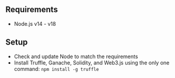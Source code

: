 ## Requirements

- Node.js v14 - v18

## Setup

- Check and update Node to match the requirements
- Install Truffle, Ganache, Solidity, and Web3.js using the only one command: `npm install -g truffle`